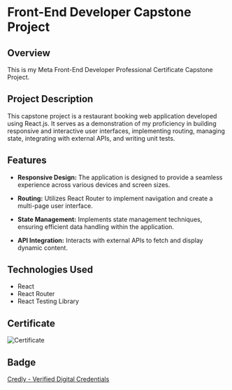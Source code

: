 # Front-End Developer Capstone Project

## Overview

This is my Meta Front-End Developer Professional Certificate Capstone Project.

## Project Description

This capstone project is a restaurant booking web application developed using React.js. It serves as a demonstration of my proficiency in building responsive and interactive user interfaces, implementing routing, managing state, integrating with external APIs, and writing unit tests.

## Features

- **Responsive Design:** The application is designed to provide a seamless experience across various devices and screen sizes.

- **Routing:** Utilizes React Router to implement navigation and create a multi-page user interface.

- **State Management:** Implements state management techniques, ensuring efficient data handling within the application.

- **API Integration:** Interacts with external APIs to fetch and display dynamic content.

## Technologies Used

- React
- React Router
- React Testing Library

## Certificate

![Certificate](https://s3.amazonaws.com/coursera_assets/meta_images/generated/CERTIFICATE_LANDING_PAGE/CERTIFICATE_LANDING_PAGE~EGWEB8ZTZE4H/CERTIFICATE_LANDING_PAGE~EGWEB8ZTZE4H.jpeg)

## Badge

<div data-iframe-width="150" data-iframe-height="270" data-share-badge-id="edd00f17-d929-4707-ada3-95ffc1236d93" data-share-badge-host="https://www.credly.com"></div><script type="text/javascript" async src="//cdn.credly.com/assets/utilities/embed.js"></script>

[Credly - Verified Digital Credentials](https://www.credly.com/badges/edd00f17-d929-4707-ada3-95ffc1236d93/public_url)

